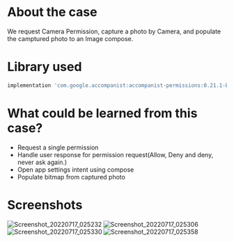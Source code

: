 # About the case

We request Camera Permission, capture a photo by Camera, and populate the camptured photo to an Image compose.



# Library used
``` gradle
implementation 'com.google.accompanist:accompanist-permissions:0.21.1-beta'
``` 



# What could be learned from this case?
- Request a single permission
- Handle user response for permission request(Allow, Deny and deny, never ask again.)
- Open app settings intent using compose
- Populate bitmap from captured photo


# Screenshots
![Screenshot_20220717_025232](https://user-images.githubusercontent.com/25938149/179379540-e2dd5525-b588-4c2c-8425-8d4cf33341c2.png)
![Screenshot_20220717_025306](https://user-images.githubusercontent.com/25938149/179379544-7aad60aa-a344-423d-9eac-445187178083.png)
![Screenshot_20220717_025330](https://user-images.githubusercontent.com/25938149/179379547-4ff56ed2-11c2-4c61-9fee-5e62d6d77631.png)
![Screenshot_20220717_025358](https://user-images.githubusercontent.com/25938149/179379548-56d312e8-3d0c-42f1-9d5b-43586f99f461.png)
